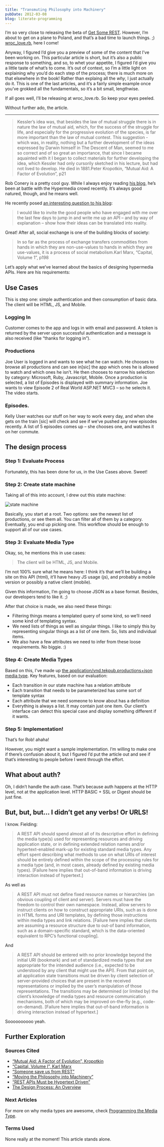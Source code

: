 ```yaml
---
title: "Transmuting Philosophy into Machinery"
pubDate: 2012-03-08
blog: literate-programming
---
```



I’m so very close to releasing the beta of [Get Some REST](http://designinghypermediaapis.com/). However, I’m about to get on a plane to Poland, and that’s a bad time to launch things. ;) [wroc_love.rb](http://wrocloverb.com/), here I come!

Anyway, I figured I’d give you a preview of some of the content that I’ve been working on. This particular article is short, but it’s also a public response to something, and so, to whet your appetite, I figured I’d give you a little taste of what’s to come. It’s out of context, so I’m a little light on explaining why you’d do each step of the process; there is much more on that elsewhere in the book! Rather than explaing all the *why*, I just actually do it. This is one of the last articles, and it’s a fairly simple example once you’ve grokked all the fundamentals, so it’s a bit small, lengthwise.

If all goes well, I’ll be releasing at wroc_love.rb. So keep your eyes peeled.

Without further ado, the article.

---

> Kessler’s idea was, that besides the law of mutual struggle there is in nature the law of mutual aid, which, for the success of the struggle for life, and especially for the progressive evolution of the species, is far more important than the law of mutual contest. This suggestion - which was, in reality, nothing but a further development of the ideas expressed by Darwin himself in The Descent of Man, seemed to me so correct and of so great an importance, that since I became aquainted with it I began to collect materials for further developing the idea, which Kessler had only cursorily sketched in his lecture, but had not lived to develop. He died in 1881.Peter Kropotkin, “Mutual Aid: A Factor of Evolution”, p21
> 

Rob Conery is a pretty cool guy. While I always enjoy reading [his blog](http://blog.wekeroad.com/), he’s been at battle with the Hypermedia crowd recently. It’s always good natured, though, and he means well.

He recently posed [an interesting question to his blog](http://wekeroad.com/2012/03/03/moving-the-philosophy-into-machinery/):

> I would like to invite the good people who have engaged with me over the last few days to jump in and write me up an API – and by way of explanation – show how their ideas can be translated into reality.
> 

Great! After all, social exchange is one of the building blocks of society:

> In so far as the process of exchange transfers commodities from hands in which they are non-use-values to hands in which they are use-values, it is a process of social metabolism.Karl Marx, “Capital, Volume 1”, p198
> 

Let’s apply what we’ve learned about the basics of designing hypermedia APIs. Here are his requirements:

## Use Cases

This is step one: simple authentication and then consumption of basic data. The client will be HTML, JS, and Mobile.

### Logging In

Customer comes to the app and logs in with email and password. A token is returned by the server upon successful authentication and a message is also received (like “thanks for logging in”).

### Productions

Joe User is logged in and wants to see what he can watch. He chooses to browse all productions and can see in[sic] the app which ones he is allowed to watch and which ones he isn’t. He then chooses to narrow his selection by category: Microsoft, Ruby, Javascript, Mobile. Once a production is selected, a list of Episodes is displayed with summary information. Joe wants to view Episode 2 of Real World ASP.NET MVC3 – so he selects it. The video starts.

### Episodes.

Kelly User watches our stuff on her way to work every day, and when she gets on the train [sic] will check and see if we’ve pushed any new episodes recently. A list of 5 episodes comes up – she chooses one, and watches it on her commute.

## The design process

### Step 1: Evaluate Process

Fortunately, this has been done for us, in the Use Cases above. Sweet!

### Step 2: Create state machine

Taking all of this into account, I drew out this state machine:

![state machine](/img/2012-03-08/state-machine.png)

Basically, you start at a root. Two options: see the newest list of productions, or see them all. You can filter all of them by a category. Eventually, you end up picking one. This workflow should be enough to support all of our use cases.

### Step 3: Evaluate Media Type

Okay, so, he mentions this in use cases:

> The client will be HTML, JS, and Mobile.
> 

I’m not 100% sure what he means here: I think it’s that we’ll be building a site on this API (html), it’ll have heavy JS usage (js), and probably a mobile version or possibly a native client (mobile).

Given this information, I’m going to choose JSON as a base format. Besides, our developers tend to like it. ;)

After that choice is made, we also need these things:

- Filtering things means a templated query of some kind, so we’ll need some kind of templating syntax.
- We need lists of things as well as singular things. I like to simply this by representing singular things as a list of one item. So, lists and individual items.
- We also have a few attributes we need to infer from these loose requirements. No biggie. :)

### Step 4: Create Media Types

Based on this, I’ve made up [the application/vnd.tekpub.productions+json media type](/tekpub-productions.html). Key features, based on our evaluation:

- Each transition in our state machine has a relation attribute
- Each transition that needs to be parameterized has some sort of template syntax
- Each attribute that we need someone to know about has a definition
- Everything is always a list. It may contain just one item. Our client’s interface can detect this special case and display something different if it wants.

### Step 5: Implementation!

That’s for Rob! ahaha!

However, you might want a sample implementation. I’m willing to make one if there’s confusion about it, but I figured I’d put the article out and see if that’s interesting to people before I went through the effort.

## What about auth?

Oh, I didn’t handle the auth case. That’s because auth happens at the HTTP level, not at the application level. HTTP BASIC + SSL or Digest should be just fine.

## But, but, but… I didn’t get any verbs! Or URLS!

I know. Fielding:

> A REST API should spend almost all of its descriptive effort in defining the media type(s) used for representing resources and driving application state, or in defining extended relation names and/or hypertext-enabled mark-up for existing standard media types. Any effort spent describing what methods to use on what URIs of interest should be entirely defined within the scope of the processing rules for a media type (and, in most cases, already defined by existing media types). [Failure here implies that out-of-band information is driving interaction instead of hypertext.]
> 

As well as

> A REST API must not define fixed resource names or hierarchies (an obvious coupling of client and server). Servers must have the freedom to control their own namespace. Instead, allow servers to instruct clients on how to construct appropriate URIs, such as is done in HTML forms and URI templates, by defining those instructions within media types and link relations. [Failure here implies that clients are assuming a resource structure due to out-of band information, such as a domain-specific standard, which is the data-oriented equivalent to RPC’s functional coupling].
> 

And

> A REST API should be entered with no prior knowledge beyond the initial URI (bookmark) and set of standardized media types that are appropriate for the intended audience (i.e., expected to be understood by any client that might use the API). From that point on, all application state transitions must be driven by client selection of server-provided choices that are present in the received representations or implied by the user’s manipulation of those representations. The transitions may be determined (or limited by) the client’s knowledge of media types and resource communication mechanisms, both of which may be improved on-the-fly (e.g., code-on-demand). [Failure here implies that out-of-band information is driving interaction instead of hypertext.]
> 

Soooooooooo yeah.

## Further Exploration

### Sources Cited

- [“Mutual Aid: A Factor of Evolution”, Kropotkin](http://www.amazon.com/Mutual-Aid-Evolution-Peter-Kropotkin/dp/0875580246)
- [“Capital, Volume I”, Karl Marx](http://www.amazon.com/Capital-Critique-Political-Economy-Classics/dp/0140445684/ref=sr_1_1?s=books&ie=UTF8&qid=1331214700&sr=1-1)
- [“Someone save us from REST”](http://wekeroad.com/2012/02/28/someone-save-us-from-rest/)
- [“Moving the Philosophy into Machinery”](http://wekeroad.com/2012/03/03/moving-the-philosophy-into-machinery/)
- [“REST APIs Must be Hypertext Driven”](http://roy.gbiv.com/untangled/2008/rest-apis-must-be-hypertext-driven)
- [The Design Process: An Overview](/nodes/the-design-process-an-overview)

### Next Articles

For more on why media types are awesome, check [Programming the Media Type](about:blank#).

### Terms Used

None really at the moment! This article stands alone.
